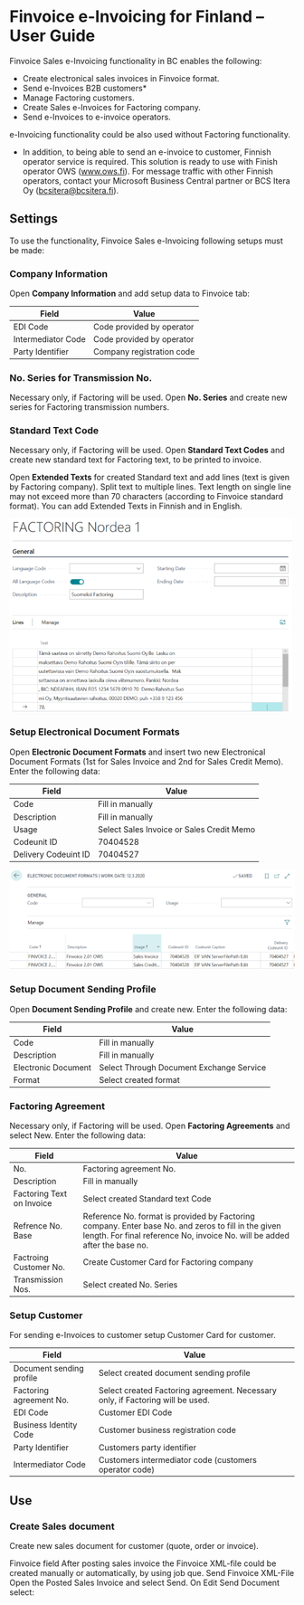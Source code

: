 # Finvoice e-Invoicing for Finland – User Guide


Finvoice Sales e-Invoicing functionality in BC enables the following:
* Create electronical sales invoices in Finvoice format.
* Send e-Invoices B2B customers*
* Manage Factoring customers.
* Create Sales e-Invoices for Factoring company.
* Send e-Invoices to e-invoice operators.

e-Invoicing functionality could be also used without Factoring functionality.

* In addition, to being able to send an e-invoice to customer, Finnish operator service is required. This solution is ready to use with Finish operator OWS (www.ows.fi). For message traffic with other Finnish operators, contact your Microsoft Business Central partner or BCS Itera Oy (bcsitera@bcsitera.fi).

## Settings

To use the functionality, Finvoice Sales e-Invoicing following setups must be made:

### Company Information 
Open **Company Information** and add setup data to Finvoice tab:

|**Field**|**Value**|
|-|-|
|EDI Code|Code provided by operator|
|Intermediator Code|Code provided by operator|
|Party Identifier|Company registration code|

### No. Series for Transmission No.
Necessary only, if Factoring will be used.
Open **No. Series** and create new series for Factoring transmission numbers. 

### Standard Text Code
Necessary only, if Factoring will be used.
Open **Standard Text Codes** and create new standard text for Factoring text, to be printed to invoice.

Open **Extended Texts** for created Standard text and add lines (text is given by Factoring company).
Split text to multiple lines. Text length on single line may not exceed more than 70 characters (according to Finvoice standard format). You can add Extended Texts in Finnish and in English.

![StandardText](StandardText.png)


### Setup Electronical Document Formats
Open **Electronic Document Formats** and insert two new Electronical Document Formats (1st for Sales Invoice and 2nd for Sales Credit Memo).
Enter the following data:

|**Field**|**Value**|
|-|-|
|Code|Fill in manually|
|Description|Fill in manually|
|Usage|Select Sales Invoice or Sales Credit Memo|
|Codeunit ID|70404528|
|Delivery Codeuint ID|70404527|

![ElecDocFormats](ElecDocFormats.png)


### Setup Document Sending Profile
Open **Document Sending Profile** and create new. Enter the following data:

|**Field**|**Value**|
|-|-|
|Code|Fill in manually|
|Description|Fill in manually|
|Electronic Document|Select Through Document Exchange Service|
|Format|Select created format|

### Factoring Agreement
Necessary only, if Factoring will be used.
Open **Factoring Agreements** and select New.
Enter the following data:

|**Field**|**Value**|
|-|-|
|No.|Factoring agreement No.|
|Description|Fill in manually|
|Factoring Text on Invoice|Select created Standard text Code|
|Refrence No. Base|Reference No. format is provided by Factoring company. Enter base No. and zeros to fill in the given length. For final reference No, invoice No. will be added after the base no.|
|Factroing Customer No.|Create Customer Card for Factoring company|
|Transmission Nos.|Select created No. Series|

### Setup Customer
For sending e-Invoices to customer setup Customer Card for customer.

|**Field**|**Value**|
|-|-|
|Document sending profile|Select created document sending profile|
|Factoring agreement No.|Select created Factoring agreement. Necessary only, if Factoring will be used.|
|EDI Code|Customer EDI Code|
|Business Identity Code|Customer business registration code|
|Party Identifier|Customers party identifier|
|Intermediator Code|Customers intermediator code (customers operator code)|


## Use


### Create Sales document
Create new sales document for customer (quote, order or invoice).


Finvoice field
After posting sales invoice the Finvoice XML-file could be created manually or automatically, by using job que.
Send Finvoice XML-File
Open the Posted Sales Invoice and select Send.
On Edit Send Document select:



